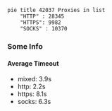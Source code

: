 
```mermaid
pie title 42037 Proxies in list
    "HTTP" : 28345
    "HTTPS": 9982
    "SOCKS" : 10370
```

### Some Info
#### Average Timeout

- mixed: 3.9s
- http: 2.2s
- https: 8.1s
- socks: 6.3s